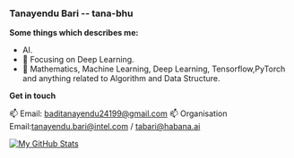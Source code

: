 
### Tanayendu Bari -- tana-bhu

**Some things which describes me:**

-  AI.
- 🌱 Focusing on Deep Learning.
- 💬 Mathematics, Machine Learning, Deep Learning, Tensorflow,PyTorch and anything related to Algorithm and Data Structure.

**Get in touch**

📫 Email: baditanayendu24199@gmail.com
📫 Organisation Email:tanayendu.bari@intel.com / tabari@habana.ai

[![My GitHub Stats](https://github-readme-stats.vercel.app/api?username=tana-bhu)](https://github.com/tana-bhu/github-readme-stats)
